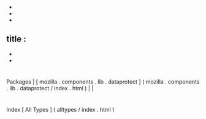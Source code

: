 -
-
-
title
:
-
-
-
#
#
#
Packages
|
[
mozilla
.
components
.
lib
.
dataprotect
]
(
mozilla
.
components
.
lib
.
dataprotect
/
index
.
html
)
|
|
#
#
#
Index
[
All
Types
]
(
alltypes
/
index
.
html
)
